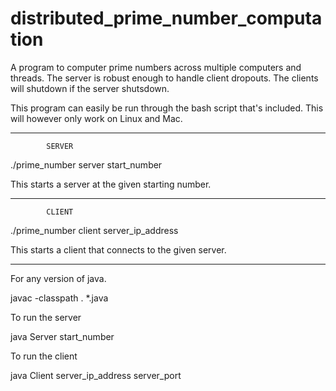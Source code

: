 distributed_prime_number_computation
====================================

A program to computer prime numbers across multiple computers and threads. The server is robust enough to handle client dropouts. The clients will shutdown if the server shutsdown.



This program can easily be run through the bash script that's included. This will however only work on Linux and Mac.

----------------------------------
            SERVER

  ./prime_number server start_number
  
This starts a server at the given starting number.

-----------------------------------
            CLIENT
            
  ./prime_number client server_ip_address

This starts a client that connects to the given server.


------------------------------------------------------------------------------

For any version of java.

  javac -classpath . *.java
  
To run the server

  java Server start_number
  
To run the client

  java Client server_ip_address server_port
